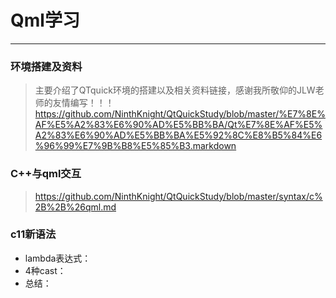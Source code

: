 # Qml学习
***

### 环境搭建及资料
> 主要介绍了QTquick环境的搭建以及相关资料链接，感谢我所敬仰的JLW老师的友情编写！！！
> https://github.com/NinthKnight/QtQuickStudy/blob/master/%E7%8E%AF%E5%A2%83%E6%90%AD%E5%BB%BA/Qt%E7%8E%AF%E5%A2%83%E6%90%AD%E5%BB%BA%E5%92%8C%E8%B5%84%E6%96%99%E7%9B%B8%E5%85%B3.markdown

### C++与qml交互
> https://github.com/NinthKnight/QtQuickStudy/blob/master/syntax/c%2B%2B%26qml.md

### c11新语法

 + lambda表达式：
 + 4种cast：
 + 总结：

